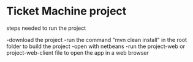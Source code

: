 # Ticket Machine project

steps needed to run the project

-download the project
-run the command "mvn clean install" in the root folder to build the project
-open with netbeans
-run the project-web or project-web-client file to open the app in a web browser
